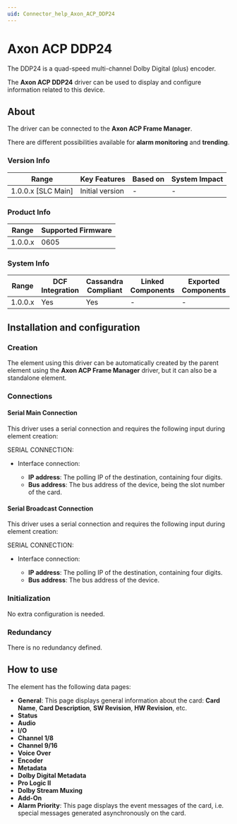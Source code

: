```yaml
---
uid: Connector_help_Axon_ACP_DDP24
---
```


# Axon ACP DDP24

The DDP24 is a quad-speed multi-channel Dolby Digital (plus) encoder.

The **Axon ACP DDP24** driver can be used to display and configure information related to this device.

## About

The driver can be connected to the **Axon ACP Frame Manager**.

There are different possibilities available for **alarm monitoring** and **trending**.

### Version Info

| **Range**            | **Key Features** | **Based on** | **System Impact** |
|----------------------|------------------|--------------|-------------------|
| 1.0.0.x \[SLC Main\] | Initial version  | \-           | \-                |

### Product Info

| **Range** | **Supported Firmware** |
|-----------|------------------------|
| 1.0.0.x   | 0605                   |

### System Info

| **Range** | **DCF Integration** | **Cassandra Compliant** | **Linked Components** | **Exported Components** |
|-----------|---------------------|-------------------------|-----------------------|-------------------------|
| 1.0.0.x   | Yes                 | Yes                     | \-                    | \-                      |

## Installation and configuration

### Creation

The element using this driver can be automatically created by the parent element using the **Axon ACP Frame Manager** driver, but it can also be a standalone element.

### Connections

#### Serial Main Connection

This driver uses a serial connection and requires the following input during element creation:

SERIAL CONNECTION:

- Interface connection:

  - **IP address**: The polling IP of the destination, containing four digits.
  - **Bus address**: The bus address of the device, being the slot number of the card.

#### Serial Broadcast Connection

This driver uses a serial connection and requires the following input during element creation:

SERIAL CONNECTION:

- Interface connection:

  - **IP address**: The polling IP of the destination, containing four digits.
  - **Bus address**: The bus address of the device.

### Initialization

No extra configuration is needed.

### Redundancy

There is no redundancy defined.

## How to use

The element has the following data pages:

- **General**: This page displays general information about the card: **Card Name**, **Card Description**, **SW Revision**, **HW Revision**, etc.
- **Status**
- **Audio**
- **I/O**
- **Channel 1/8**
- **Channel 9/16**
- **Voice Over**
- **Encoder**
- **Metadata**
- **Dolby Digital Metadata**
- **Pro Logic II**
- **Dolby Stream Muxing**
- **Add-On**
- **Alarm Priority**: This page displays the event messages of the card, i.e. special messages generated asynchronously on the card.
